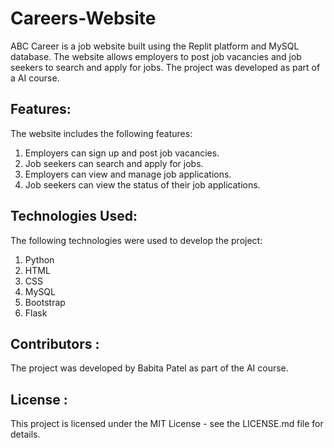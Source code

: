 # Careers-Website

ABC Career is a job website built using the Replit platform and MySQL database. The website allows employers to post job vacancies and job seekers to search and apply for jobs. The project was developed as part of a AI course.

## Features:
The website includes the following features:

1. Employers can sign up and post job vacancies.
2. Job seekers can search and apply for jobs.
3. Employers can view and manage job applications.
4. Job seekers can view the status of their job applications.

## Technologies Used:
The following technologies were used to develop the project:

1. Python
2. HTML
3. CSS
4. MySQL
5. Bootstrap
6. Flask

## Contributors : 
The project was developed by Babita Patel as part of the AI course.

## License :
This project is licensed under the MIT License - see the LICENSE.md file for details.
